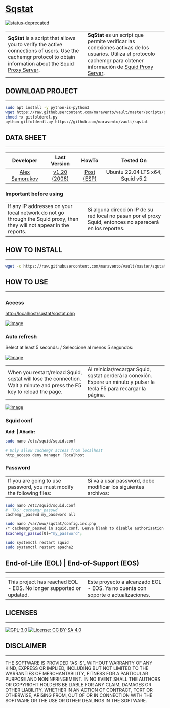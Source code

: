 # [Sqstat](https://www.maravento.com)

[![status-deprecated](https://img.shields.io/badge/status-deprecated-red.svg)](https://lightsquid.sourceforge.net/)

<!-- markdownlint-disable MD033 -->

<table width="100%">
  <tr>
    <td width="50%">
     <b>SqStat</b> is a script that allows you to verify the active connections of users. Use the cachemgr protocol to obtain information about the <a href="https://www.squid-cache.org/" target="_blank">Squid Proxy Server</a>.
    </td>
    <td width="50%">
     <b>SqStat</b> es un script que permite verificar las conexiones activas de los usuarios. Utiliza el protocolo cachemgr para obtener información de <a href="https://www.squid-cache.org/" target="_blank">Squid Proxy Server</a>.
    </td>
  </tr>
</table>

## DOWNLOAD PROJECT

---

```bash
sudo apt install -y python-is-python3
wget https://raw.githubusercontent.com/maravento/vault/master/scripts/python/gitfolderdl.py
chmod +x gitfolderdl.py
python gitfolderdl.py https://github.com/maravento/vault/sqstat
```

## DATA SHEET

---

| Developer | Last Version | HowTo | Tested On |
| :---: | :---: | :---: | :---: |
| [Alex Samorukov](https://samm.kiev.ua/sqstat/) | [v1.20 (2006)](https://sourceforge.net/projects/sqstat/files/) | [Post (ESP)](https://www.maravento.com/2014/03/network-monitor.html) | Ubuntu 22.04 LTS x64, Squid v5.2|

### Important before using

<table width="100%">
  <tr>
    <td width="50%">
     If any IP addresses on your local network do not go through the Squid proxy, then they will not appear in the reports.
    </td>
    <td width="50%">
     Si alguna dirección IP de su red local no pasan por el proxy Squid, entonces no aparecerá en los reportes.
    </td>
  </tr>
</table>

## HOW TO INSTALL

---

```bash
wget -c https://raw.githubusercontent.com/maravento/vault/master/sqstat/sqstatsetup.sh && sudo chmod +x sqstatsetup.sh && sudo ./sqstatsetup.sh
```

## HOW TO USE

---

### Access

[http://localhost/sqstat/sqstat.php](http://localhost/sqstat/sqstat.php)

[![Image](https://raw.githubusercontent.com/maravento/vault/master/sqstat/img/sqstat.png)](https://www.maravento.com/)

### Auto refresh

Select at least 5 seconds: / Seleccione al menos 5 segundos:

[![Image](https://raw.githubusercontent.com/maravento/vault/master/sqstat/img/sqstat-auto.png)](https://www.maravento.com/)

<table width="100%">
  <tr>
    <td width="50%">
     When you restart/reload Squid, sqstat will lose the connection. Wait a minute and press the F5 key to reload the page.
    </td>
    <td width="50%">
     Al reiniciar/recargar Squid, sqstat perderá la conexión. Espere un minuto y pulsar la tecla F5 para recargar la página.
    </td>
  </tr>
</table>

[![Image](https://raw.githubusercontent.com/maravento/vault/master/sqstat/img/sqstat-f5.png)](https://www.maravento.com/)

### Squid conf

**Add: | Añadir:**

```bash
sudo nano /etc/squid/squid.conf

# Only allow cachemgr access from localhost
http_access deny manager !localhost
```

### Password

<table width="100%">
  <tr>
    <td width="50%">
     If you are going to use password, you must modify the following files:
    </td>
    <td width="50%">
     Si va a usar password, debe modificar los siguientes archivos:
    </td>
  </tr>
</table>

```bash
sudo nano /etc/squid/squid.conf
#  TAG: cachemgr_passwd
cachemgr_passwd my_password all

sudo nano /var/www/sqstat/config.inc.php
/* cachemgr_passwd in squid.conf. Leave blank to disable authorisation */
$cachemgr_passwd[0]="my_password";

sudo systemctl restart squid
sudo systemctl restart apache2
```

## End-of-Life (EOL) | End-of-Support (EOS)

---

<table width="100%">
  <tr>
    <td width="50%">
     This project has reached EOL - EOS. No longer supported or updated.
    </td>
    <td width="50%">
     Este proyecto a alcanzado EOL - EOS. Ya no cuenta con soporte o actualizaciones.
    </td>
  </tr>
</table>

## LICENSES

---

[![GPL-3.0](https://img.shields.io/badge/License-GPLv3-blue.svg)](https://www.gnu.org/licenses/gpl.txt)
[![License: CC BY-SA 4.0](https://img.shields.io/badge/License-CC_BY--SA_4.0-lightgrey.svg)](https://creativecommons.org/licenses/by-sa/4.0/)

## DISCLAIMER

---

THE SOFTWARE IS PROVIDED "AS IS", WITHOUT WARRANTY OF ANY KIND, EXPRESS OR IMPLIED, INCLUDING BUT NOT LIMITED TO THE WARRANTIES OF MERCHANTABILITY, FITNESS FOR A PARTICULAR PURPOSE AND NONINFRINGEMENT. IN NO EVENT SHALL THE AUTHORS OR COPYRIGHT HOLDERS BE LIABLE FOR ANY CLAIM, DAMAGES OR OTHER LIABILITY, WHETHER IN AN ACTION OF CONTRACT, TORT OR OTHERWISE, ARISING FROM, OUT OF OR IN CONNECTION WITH THE SOFTWARE OR THE USE OR OTHER DEALINGS IN THE SOFTWARE.
